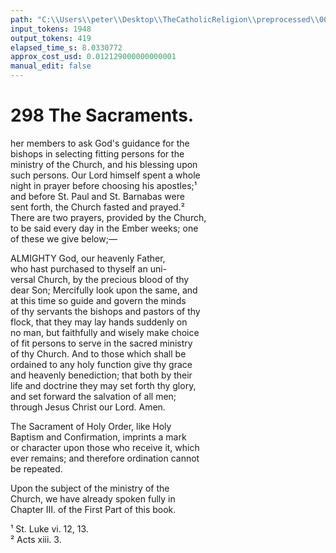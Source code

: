 ```yaml
---
path: "C:\\Users\\peter\\Desktop\\TheCatholicReligion\\preprocessed\\00317.jpg"
input_tokens: 1948
output_tokens: 419
elapsed_time_s: 8.0330772
approx_cost_usd: 0.012129000000000001
manual_edit: false
---
```

# 298 The Sacraments.

her members to ask God's guidance for the  
bishops in selecting fitting persons for the  
ministry of the Church, and his blessing upon  
such persons. Our Lord himself spent a whole  
night in prayer before choosing his apostles;¹  
and before St. Paul and St. Barnabas were  
sent forth, the Church fasted and prayed.²  
There are two prayers, provided by the Church,  
to be said every day in the Ember weeks; one  
of these we give below;—

ALMIGHTY God, our heavenly Father,  
who hast purchased to thyself an uni-  
versal Church, by the precious blood of thy  
dear Son; Mercifully look upon the same, and  
at this time so guide and govern the minds  
of thy servants the bishops and pastors of thy  
flock, that they may lay hands suddenly on  
no man, but faithfully and wisely make choice  
of fit persons to serve in the sacred ministry  
of thy Church. And to those which shall be  
ordained to any holy function give thy grace  
and heavenly benediction; that both by their  
life and doctrine they may set forth thy glory,  
and set forward the salvation of all men;  
through Jesus Christ our Lord. Amen.

The Sacrament of Holy Order, like Holy  
Baptism and Confirmation, imprints a mark  
or character upon those who receive it, which  
ever remains; and therefore ordination cannot  
be repeated.

Upon the subject of the ministry of the  
Church, we have already spoken fully in  
Chapter III. of the First Part of this book.

¹ St. Luke vi. 12, 13.  
² Acts xiii. 3.